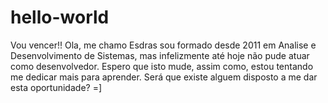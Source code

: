# hello-world
Vou vencer!!
Ola, me chamo Esdras sou formado desde 2011 em Analise e Desenvolvimento de Sistemas, mas infelizmente até hoje não pude atuar como desenvolvedor. Espero que isto mude, assim como, estou tentando me dedicar mais para aprender.
Será que existe alguem disposto a me dar esta oportunidade? =]
